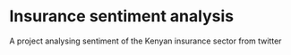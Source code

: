 # Insurance sentiment analysis
A project analysing sentiment of the Kenyan insurance sector from twitter

